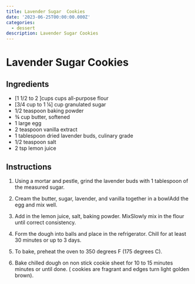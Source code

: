 ```yaml
---
title: Lavender Sugar  Cookies
date: '2023-06-25T00:00:00.000Z'
categories:
  - dessert
description: Lavender Sugar Cookies
---
```

# Lavender Sugar Cookies

## Ingredients
- [1 1/2 to 2 ]cups cups all-purpose flour
- [3/4 cup to 1 ¼] cup granulated sugar 
- 1/2 teaspoon baking powder
- ¾ cup butter, softened
- 1 large egg
- 2 teaspoon vanilla extract
- 1 tablespoon dried lavender buds, culinary grade
- 1/2 teaspoon salt
- 2 tsp lemon juice


## Instructions

1. Using a mortar and pestle, grind the lavender buds with 1 tablespoon of the measured sugar.
2. Cream the butter, sugar, lavender, and vanilla together in a bowlAdd the egg and mix well.
3. Add in the lemon juice, salt, baking powder. MixSlowly mix in the flour until correct consistency. 
4. Form the dough into balls and place in the refrigerator. Chill for at least 30 minutes or up to 3 days.

5. To bake, preheat the oven to 350 degrees F (175 degrees C).
6. Bake chilled dough on non stick cookie sheet for 10 to 15 minutes minutes or until done. ( cookies are fragrant and edges turn light golden brown).
